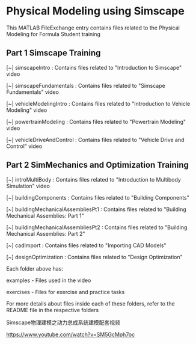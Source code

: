 # Physical Modeling using Simscape

This MATLAB FileExchange entry contains files related to the Physical Modeling for Formula Student training

## Part 1 Simscape Training

[~] simscapeIntro : Contains files related to "Introduction to Simscape" video

[~] simscapeFundamentals : Contains files related to "Simscape Fundamentals" video

[~] vehicleModelingIntro : Contains files related to "Introduction to Vehicle Modeling" video

[~] powertrainModeling : Contains files related to "Powertrain Modeling" video

[~] vehicleDriveAndControl : Contains files related to "Vehicle Drive and Control" video

## Part 2 SimMechanics and Optimization Training

[~] introMultiBody : Contains files related to "Introduction to Multibody Simulation" video

[~] buildingComponents : Contains files related to "Building Components"

[~] buildingMechanicalAssembliesPt1 : Contains files related to "Building Mechanical Assemblies: Part 1"

[~] buildingMechanicalAssembliesPt2 : Contains files related to "Building Mechanical Assemblies: Part 2"

[~] cadImport : Contains files related to "Importing CAD Models"

[~] designOptimization : Contains files related to "Design Optimization"

Each folder above has:

examples - Files used in the video

exercises - Files for exercise and practice tasks

For more details about files inside each of these folders, refer to the README file in the respective folders

Simscape物理建模之动力总成系统建模配套视频

https://www.youtube.com/watch?v=SM5GcMph7oc
